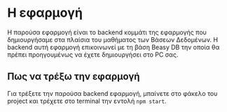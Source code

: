 # Η εφαρμογή
H παρούσα εφαρμογή είναι το backend κομμάτι της εφαρμογής που δημιουργήσαμε στα πλαίσια του μαθήματος των Βάσεων Δεδομένων. Η backend αυτή εφαρμογή επικοινωνεί με τη βάση Beasy DB την οποία θα πρέπει προηγουμένως να έχετε δημιουργήσει στο PC σας.

## Πως να τρέξω την εφαρμογή

Για τρέξετε την παρούσα backend εφαρμογή, μπαίνετε στο φάκελο του project και τρέχετε στο terminal την εντολή `npm start`.

